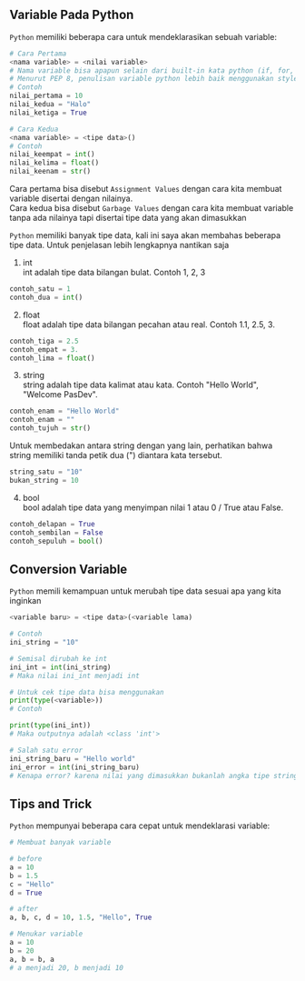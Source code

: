 ## Variable Pada Python

`Python` memiliki beberapa cara untuk mendeklarasikan sebuah variable:
```python
# Cara Pertama
<nama variable> = <nilai variable> 
# Nama variable bisa apapun selain dari built-in kata python (if, for, import, dll) dan tidak boleh ada whitespace. 
# Menurut PEP 8, penulisan variable python lebih baik menggunakan style snake case
# Contoh
nilai_pertama = 10
nilai_kedua = "Halo"
nilai_ketiga = True

# Cara Kedua
<nama variable> = <tipe data>()
# Contoh
nilai_keempat = int()
nilai_kelima = float()
nilai_keenam = str()

```
Cara pertama bisa disebut `Assignment Values` dengan cara kita membuat variable disertai dengan nilainya. <br>
Cara kedua bisa disebut `Garbage Values` dengan cara kita membuat variable tanpa ada nilainya tapi disertai tipe data yang akan dimasukkan

`Python` memiliki banyak tipe data, kali ini saya akan membahas beberapa tipe data. Untuk penjelasan lebih lengkapnya nantikan saja
1. int <br>
int adalah tipe data bilangan bulat. Contoh 1, 2, 3
```python
contoh_satu = 1
contoh_dua = int()
```
2. float <br>
float adalah tipe data bilangan pecahan atau real. Contoh 1.1, 2.5, 3.
```python
contoh_tiga = 2.5
contoh_empat = 3.
contoh_lima = float()
```
3. string <br>
string adalah tipe data kalimat atau kata. Contoh "Hello World", "Welcome PasDev".
```python
contoh_enam = "Hello World"
contoh_enam = ""
contoh_tujuh = str()
```
Untuk membedakan antara string dengan yang lain, perhatikan bahwa string memiliki tanda petik dua (") diantara kata tersebut.
```python
string_satu = "10"
bukan_string = 10
```
4. bool <br>
bool adalah tipe data yang menyimpan nilai 1 atau 0 / True atau False.
```python
contoh_delapan = True
contoh_sembilan = False
contoh_sepuluh = bool()
```

## Conversion Variable
`Python` memili kemampuan untuk merubah tipe data sesuai apa yang kita inginkan
```python
<variable baru> = <tipe data>(<variable	lama)

# Contoh
ini_string = "10"

# Semisal dirubah ke int
ini_int = int(ini_string)
# Maka nilai ini_int menjadi int

# Untuk cek tipe data bisa menggunakan
print(type(<variable>))
# Contoh

print(type(ini_int))
# Maka outputnya adalah <class 'int'>

# Salah satu error
ini_string_baru = "Hello world"
ini_error = int(ini_string_baru)
# Kenapa error? karena nilai yang dimasukkan bukanlah angka tipe string, melainkan huruf

```
## Tips and Trick

`Python` mempunyai beberapa cara cepat untuk mendeklarasi variable:
```python
# Membuat banyak variable

# before
a = 10
b = 1.5
c = "Hello"
d = True

# after
a, b, c, d = 10, 1.5, "Hello", True

# Menukar variable
a = 10
b = 20
a, b = b, a
# a menjadi 20, b menjadi 10

```
